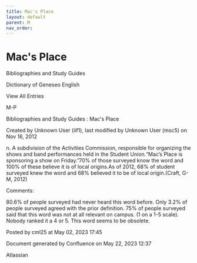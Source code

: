 ```yaml
---
title: Mac's Place
layout: default
parent: M
nav_order:
---
```


# Mac's Place

Bibliographies and Study Guides

Dictionary of Geneseo English

View All Entries

M-P

Bibliographies and Study Guides : Mac's Place

Created by  Unknown User (iif1), last modified by  Unknown User (msc5) on Nov 16, 2012

n. A subdivision of the Activities Commission, responsible for organizing the shows and band performances held in the Student Union.“Mac’s Place is sponsoring a show on Friday.”70% of those surveyed know the word and 100% of these believe it is of local origins.As of 2012, 68% of student surveyed knew the word and 68% believed it to be of local origin.(Craft, G-M, 2012)

Comments:

80.6% of people surveyed had never heard this word before. Only 3.2% of people surveyed agreed with the prior definition. 75% of people surveyed said that this word was not at all relevant on campus. (1 on a 1-5 scale). Nobody ranked it a 4 or 5. This word seems to be obsolete. 

Posted by cml25 at May 02, 2023 17:45

Document generated by Confluence on May 22, 2023 12:37

Atlassian
